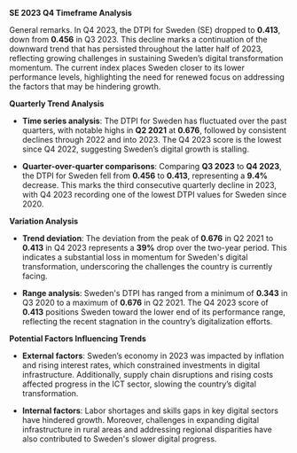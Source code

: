 **SE 2023 Q4 Timeframe Analysis**

General remarks. In Q4 2023, the DTPI for Sweden (SE) dropped to **0.413**, down from **0.456** in Q3 2023. This decline marks a continuation of the downward trend that has persisted throughout the latter half of 2023, reflecting growing challenges in sustaining Sweden’s digital transformation momentum. The current index places Sweden closer to its lower performance levels, highlighting the need for renewed focus on addressing the factors that may be hindering growth.

**Quarterly Trend Analysis**

- **Time series analysis**:
  The DTPI for Sweden has fluctuated over the past quarters, with notable highs in **Q2 2021** at **0.676**, followed by consistent declines through 2022 and into 2023. The Q4 2023 score is the lowest since Q4 2022, suggesting Sweden’s digital growth is stalling.

- **Quarter-over-quarter comparisons**:
  Comparing **Q3 2023** to **Q4 2023**, the DTPI for Sweden fell from **0.456** to **0.413**, representing a **9.4%** decrease. This marks the third consecutive quarterly decline in 2023, with Q4 2023 recording one of the lowest DTPI values for Sweden since 2020.

**Variation Analysis**

- **Trend deviation**:
  The deviation from the peak of **0.676** in Q2 2021 to **0.413** in Q4 2023 represents a **39%** drop over the two-year period. This indicates a substantial loss in momentum for Sweden's digital transformation, underscoring the challenges the country is currently facing.

- **Range analysis**:
  Sweden's DTPI has ranged from a minimum of **0.343** in Q3 2020 to a maximum of **0.676** in Q2 2021. The Q4 2023 score of **0.413** positions Sweden toward the lower end of its performance range, reflecting the recent stagnation in the country’s digitalization efforts.

**Potential Factors Influencing Trends**

- **External factors**: Sweden’s economy in 2023 was impacted by inflation and rising interest rates, which constrained investments in digital infrastructure. Additionally, supply chain disruptions and rising costs affected progress in the ICT sector, slowing the country’s digital transformation.

- **Internal factors**: Labor shortages and skills gaps in key digital sectors have hindered growth. Moreover, challenges in expanding digital infrastructure in rural areas and addressing regional disparities have also contributed to Sweden's slower digital progress.
